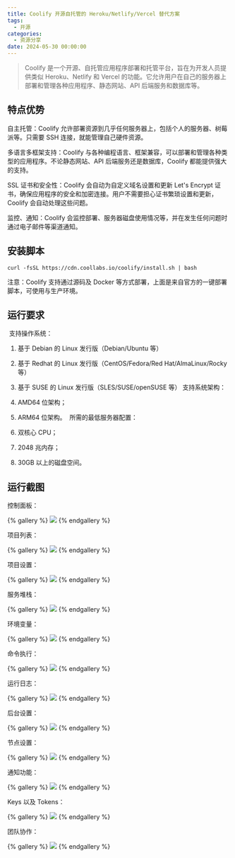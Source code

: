 ```yaml
---
title: Coolify 开源自托管的 Heroku/Netlify/Vercel 替代方案
tags:
  - 开源
categories:
  - 资源分享
date: 2024-05-30 00:00:00
---
```


> Coolify 是一个开源、自托管应用程序部署和托管平台，旨在为开发人员提供类似 Heroku、Netlify 和 Vercel 的功能。它允许用户在自己的服务器上部署和管理各种应用程序、静态网站、API 后端服务和数据库等。 

<!-- more -->

## 特点优势

自主托管：Coolify 允许部署资源到几乎任何服务器上，包括个人的服务器、树莓派等。只需要 SSH 连接，就能管理自己硬件资源。

多语言多框架支持：Coolify 与各种编程语言、框架兼容，可以部署和管理各种类型的应用程序。不论静态网站、API 后端服务还是数据库，Coolify 都能提供强大的支持。

SSL 证书和安全性：Coolify 会自动为自定义域名设置和更新 Let's Encrypt 证书，确保应用程序的安全和加密连接。用户不需要担心证书繁琐设置和更新，Coolify 会自动处理这些问题。

监控、通知：Coolify 会监控部署、服务器磁盘使用情况等，并在发生任何问题时通过电子邮件等渠道通知。

## 安装脚本

```
curl -fsSL https://cdn.coollabs.io/coolify/install.sh | bash
```

注意：Coolify 支持通过源码及 Docker 等方式部署，上面是来自官方的一键部署脚本，可使用与生产环境。

## 运行要求
​
支持操作系统：

1. 基于 Debian 的 Linux 发行版（Debian/Ubuntu 等）
2. 基于 Redhat 的 Linux 发行版（CentOS/Fedora/Red Hat/AlmaLinux/Rocky 等）
3. 基于 SUSE 的 Linux 发行版（SLES/SUSE/openSUSE 等）
​
支持系统架构：

1. AMD64 位架构；
2. ARM64 位架构。
​
所需的最低服务器配置：
​
1. 双核心 CPU；
2. 2048 兆内存；
3. 30GB 以上的磁盘空间。

## 运行截图

控制面板：

{% gallery %}
![](https://cdn.dusays.com/2024/05/712-1.jpg)
{% endgallery %}

项目列表：

{% gallery %}
![](https://cdn.dusays.com/2024/05/712-2.jpg)
{% endgallery %}

项目设置：

{% gallery %}
![](https://cdn.dusays.com/2024/05/712-3.jpg)
{% endgallery %}

服务堆栈：

{% gallery %}
![](https://cdn.dusays.com/2024/05/712-4.jpg)
{% endgallery %}

环境变量：

{% gallery %}
![](https://cdn.dusays.com/2024/05/712-5.jpg)
{% endgallery %}

命令执行：

{% gallery %}
![](https://cdn.dusays.com/2024/05/712-6.jpg)
{% endgallery %}

运行日志：

{% gallery %}
![](https://cdn.dusays.com/2024/05/712-7.jpg)
{% endgallery %}

后台设置：

{% gallery %}
![](https://cdn.dusays.com/2024/05/712-8.jpg)
{% endgallery %}

节点设置：

{% gallery %}
![](https://cdn.dusays.com/2024/05/712-9.jpg)
{% endgallery %}

通知功能：

{% gallery %}
![](https://cdn.dusays.com/2024/05/712-10.jpg)
{% endgallery %}

Keys 以及 Tokens：

{% gallery %}
![](https://cdn.dusays.com/2024/05/712-11.jpg)
{% endgallery %}

团队协作：

{% gallery %}
![](https://cdn.dusays.com/2024/05/712-12.jpg)
{% endgallery %}